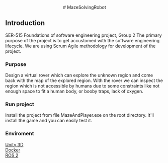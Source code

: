 <p align="center">
    # MazeSolvingRobot
</p>

## Introduction
SER-515 Foundations of software engineering project, Group 2
The primary purpose of the project is to get accustomed with the software engineering lifecycle. We are using Scrum Agile methodology for development of the project.
### Purpose
Design a virtual rover which can explore the unknown region and come back with the map of the explored region. With the rover we can inspect the region which is not accessible by humans due to some constraints like not enough space to fit a human body, or booby traps, lack of oxygen.

### Run project
Install the project from file MazeAndPlayer.exe on the root directory. It'll install the game and you can easily test it. 

### Enviroment
<a href="https://store.unity.com/front-page?check_logged_in=1#plans-individual">Unity 3D</a><br>
<a href="https://docs.docker.com/engine/install/">Docker</a><br>
<a href="https://docs.ros.org/en/rolling/Installation.html">ROS 2</a>
